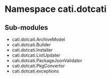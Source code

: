 Namespace cati.dotcati
======================

Sub-modules
-----------
* cati.dotcati.ArchiveModel
* cati.dotcati.Builder
* cati.dotcati.Installer
* cati.dotcati.ListUpdater
* cati.dotcati.PackageJsonValidator
* cati.dotcati.PkgConvertor
* cati.dotcati.exceptions